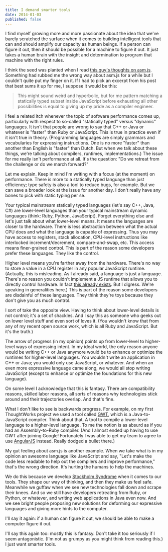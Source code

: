 ```yaml
---
title: I demand smarter tools
date: 2014-01-03
published: false
---
```


I find myself growing more and more passionate about the idea that we've barely scratched the surface when it comes to building intelligent tools that can and should amplify our capacity as human beings. If a person can figure it out, then it should be possible for a machine to figure it out. It just takes a human brain with the insight and determination to program that machine with the right rules.

I think the seed was planted when I read [this guy's thoughts on asm.js](http://mrale.ph/blog/2013/03/28/why-asmjs-bothers-me.html). Something had rubbed me the wrong way about asm.js for a while but I couldn't quite put my finger on it. If I had to pick an excerpt from his post that best sums it up for me, I suppose it would be this:

> This might sound weird and hyperbolic, but for me pattern matching a statically typed subset
> inside JavaScript before exhausting all other possibilities is equal to giving up my pride as a
> compiler engineer.

I feel a related itch whenever the topic of software performance comes up, particularly with respect to so-called "statically typed" versus "dynamic" languages. It isn't that people are wrong to say that C++ or Java or whatever is "faster" than Ruby or JavaScript. This is true in practice even if it isn't true in theory. (Programming languages are simply grammars and vocabularies for expressing instructions. One is no more "faster" than another than English is "faster" than Dutch. But when we talk about these things, we're talking about compilers, runtimes, implementations.) The issue for me really isn't performance at all. It's the question: "Do we retreat from the challenge or do we march forward?"

Let me explain. Keep in mind I'm writing with a focus (at the moment) on performance. There is more to a statically typed language than just efficiency; type safety is also a tool to reduce bugs, for example. But we can save a broader look at the issue for another day. I don't really have any bones to pick with static typing per se.

Your typical mainstream statically typed languages (let's say C++, Java, C#) are lower-level languages than your typical mainstream dynamic languages (think: Ruby, Python, JavaScript). Forget everything else and let's just talk about what lower-level means. It means the languages are closer to the hardware. There is less abstraction between what the actual CPU does and what the language is capable of expressing. Thus you may have access to registers, stack allocation, CPU-level instructions like interlocked increment/decrement, compare-and-swap, etc. This access means finer-grained control. This is part of the reason some developers prefer these languages. They like the control.

Higher level means you're farther away from the hardware. There's no way to store a value in a CPU register in any popular JavaScript runtime. (Actually, this is misleading. As I already said, a language is just a language. There's no reason you couldn't implement a JS runtime that allows you to directly control hardware. In fact [this already exists](https://github.com/rwaldron/johnny-five). But I digress. We're speaking in generalities here.) This is part of the reason some developers are disdainful of these languages. They think they're toys because they don't give you as much control.

I sort of take the opposite view. Having to think about lower-level details is not control; it's a set of shackles. And I say this as someone who geeks out on lower level stuff and even sort of loves it. (You wouldn't know that from any of my recent open source work, which is all Ruby and JavaScript. But it's the truth.)

The arrow of progress (in my opinion) points up from lower-level to higher-level ways of expressing intent. In my ideal world, the only reason anyone would be writing C++ or Java anymore would be to enhance or optimize the runtimes for higher-level languages. You wouldn't write an application in C++ or Java; you would only use JavaScript, or whatever. And when an even more expressive language came along, we would all stop writing JavaScript (except to enhance or optimize the foundations for this new language).

On some level I acknowledge that this is fantasy. There are compatibility reasons, skilled labor reasons, all sorts of reasons why technologies stick around and their trajectories overlap. And that's fine.

What I don't like to see is backwards progress. For example, on my first ThoughtWorks project we used a tool called [GWT](http://www.gwtproject.org/), which is a Java-to-JavaScript compiler. Think about that. A tool to compile a lower-level language to a higher-level language. To me the notion is as absurd as if you had an Assembly-to-Ruby compiler. (And I almost ended up having to use GWT after joining Google! Fortunately I was able to get my team to agree to use [AngularJS](http://angularjs.org/) instead. Really dodged a bullet there.)

My gut feeling about asm.js is another example. When we take what is in my opinion an awesome language like JavaScript and say, "Let's make the code less readable to help out the compilers and improve performance," that's the wrong direction. It's hurting the humans to help the machines.

We do this because we develop [Stockholm Syndrome](http://en.wikipedia.org/wiki/Stockholm_syndrome) when it comes to our tools. They shape our way of thinking, and then they make us feel safe. Meanwhile we guffaw when we see new technologies fall down and scrape their knees. And so we still have developers retreating from Ruby, or Python, or whatever, and writing web applications in Java even now. And we see bright people proposing new solutions for deforming our expressive languages and giving more hints to the computer.

I'll say it again: if a human can figure it out, we should be able to make a computer figure it out.

I'll say this again too: mostly this is fantasy. Don't take it too seriously if I seem antagonistic. (I'm not as grumpy as you might think from reading this.) I just want smarter tools.

